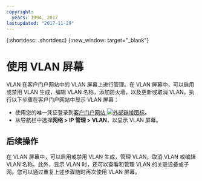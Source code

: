 ```yaml
---
copyright:
  years: 1994, 2017
lastupdated: "2017-11-29"
---
```


{:shortdesc: .shortdesc}
{:new_window: target="_blank"}

# 使用 VLAN 屏幕

VLAN 在客户门户网站中的 VLAN 屏幕上进行管理。在 VLAN 屏幕中，可以启用或禁用 VLAN 生成，编辑 VLAN 名称，添加防火墙，以及更新或取消 VLAN。执行以下步骤在客户门户网站中显示 VLAN 屏幕：

 * 使用您的唯一凭证登录到[客户门户网站 ![外部链接图标](../../icons/launch-glyph.svg "外部链接图标")](https://control.softlayer.com/)。
 * 从导航栏中选择**网络 > IP 管理 > VLAN**，以显示 VLAN 屏幕。

## 后续操作

在 VLAN 屏幕中，可以启用或禁用 VLAN 生成，管理 VLAN，取消 VLAN 或编辑 VLAN 名称。此外，显示 VLAN 时，还可以查看和管理 VLAN 的关联设备或子网。您可以通过重复上述步骤随时再次使用 VLAN 屏幕。
